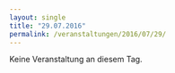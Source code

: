 ```yaml
---
layout: single
title: "29.07.2016"
permalink: /veranstaltungen/2016/07/29/
---
```


Keine Veranstaltung an diesem Tag.
